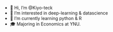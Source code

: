 - 👋 Hi, I’m @Kiyo-teck
- 👀 I’m interested in deep-learning & datascience
- 🌱 I’m currently learning python & R
- 🎓 Majoring in Economics at YNU.

<!---
Kiyo-teck/Kiyo-teck is a ✨ special ✨ repository because its `README.md` (this file) appears on your GitHub profile.
You can click the Preview link to take a look at your changes.
--->
